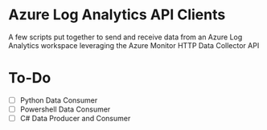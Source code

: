 # Azure Log Analytics API Clients

A few scripts put together to send and receive data from an Azure Log Analytics workspace leveraging the Azure Monitor HTTP Data Collector API

# To-Do

* [ ] Python Data Consumer
* [ ] Powershell Data Consumer
* [ ] C# Data Producer and Consumer
